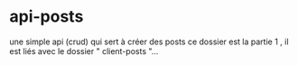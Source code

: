# api-posts

une simple api (crud) qui sert à créer des posts
ce dossier est la partie 1 ,  il est liés avec le dossier " client-posts "...
